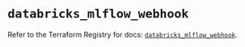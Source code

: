 # `databricks_mlflow_webhook`

Refer to the Terraform Registry for docs: [`databricks_mlflow_webhook`](https://registry.terraform.io/providers/databricks/databricks/1.47.0/docs/resources/mlflow_webhook).
